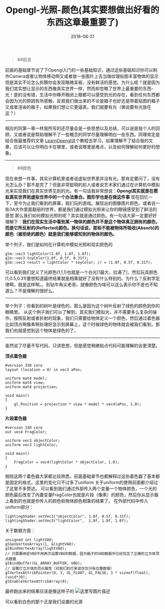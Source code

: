 ﻿---
layout: post
categories: opengl
title: 'Opengl-光照-颜色(其实要想做出好看的东西这章最重要了)'
date: 2018-08-21
---

> ##前言

  前面的基础章节说了下Opengl入门的一些基础知识，通过这些基础知识你可以制作Camera或者让物体移动啊又或者放一张图片上去当做纹理贴图丰富物体的显示
  但是其实不论怎么折腾你会发现略微呆板，没有鲜活的感觉。为什么呢？就是因为我们其实想让显示的东西像真实世界一样，然而却忽略了世界上最重要的东西-光！是的没有错，生活中你睁开眼闭上眼都可以感受到光的存在，看到任何东西都会因为光的原因有所感触，反观我们做出来的不论是箱子也好还是带着贴图的箱子又或者渲染的箱子，如果我们想让它更逼真，我们就要有光（佛说要有光放在这？）


----------


相应的同第一章一样我所写的还尽量会是一些思想以及总结，可以说是我个人的回顾，又或者说是帮助理解不了一些概念的同学尽量理解明白一些东西。同理肯定是结合我最推荐的文章 [LearnOpengl](https://learnopengl-cn.github.io/02%20Lighting/01%20Colors/)这个教程去学习，如果理解不了结合我的文章，应该可以让你明白卡在哪里，或者说哪里是难点，以及如何理解如何更好的想象。


----------

> ##颜色

  现在来想一件事，其实计算机里或者说虚拟世界里并没有光，那肯定要问了，没有光怎么办？那不是完了？但是非常聪明的前人或者说艺术家们通过在计算机中模拟光来实现我们在真实世界见到的光。有一句话我非常想说：**Opengl其实就是在模拟真实世界到虚拟世界中的一个办法集合。图形学也是在做这件事**
  现在回忆一下，至今为止我们看到的屏幕，我们玩的游戏。展现出的图像图片颜色，或者说一些3A大作里面靓丽的世界，都是我们通过模拟光照来让你的眼镜感受到了鲜活的感觉.那么我们如何模拟光照的呢？其实就是通过颜色。有一句话大家一定要好好理解下：**我们在现实生活中看到某一物体的颜色并不是这个物体真正拥有的颜色，而是它所反射的(Reflected)颜色。换句话说，那些不能被物体所吸收(Absorb)的颜色（被拒绝的颜色）就是我们能够感知到的物体的颜色。**
  
举个列子，我们是如何在计算机中模拟光照和现实颜色的
```
glm::vec3 lightColor(1.0f, 1.0f, 1.0f);
glm::vec3 toyColor(1.0f, 0.5f, 0.31f);
glm::vec3 result = lightColor * toyColor; // = (1.0f, 0.5f, 0.31f);
```
可以看到我们定义了光颜色(1,1,1)也就是一个白光[1最大，拉满了]，然后玩具颜色(1,0.5,0.31)要想知道最终结果就是相乘就好了没有什么特别的。为什么？反射学定律啊，就是这样啊。。别钻牛角尖老哥。就像颜色为啥可以这么表示你不是也不知道么？不是理解的很好么。

----------


  举个列子：你看到的树叶是绿色的，那么是因为这个树叶反射了绿色的颜色到你的眼睛里。
  从这个例子我们可以了解到，其实我们模拟光，并不需要多么复杂的操作，按照反射或者折射的现象，我们只需要给物体定义一个颜色，然后通过着色器比如顶点啊像素啊处理好显示到屏幕上，这个时候绿色的物体就会被我们看到，那我们也就感觉到这个物体是绿色的了。
  


----------
虽然说了尽量不写代码，只讲思想，但是感觉稍微贴点代码可能理解的会更清楚。

**顶点着色器**
```
#version 330 core
layout (location = 0) in vec3 aPos;

uniform mat4 model;
uniform mat4 view;
uniform mat4 projection;

void main()
{
    gl_Position = projection * view * model * vec4(aPos, 1.0);
}
```
**片段着色器**

```
#version 330 core
out vec4 FragColor;

uniform vec3 objectColor;
uniform vec3 lightColor;

void main()
{
    FragColor = vec4(lightColor * objectColor, 1.0);
}
```
相信这两个着色器大家都比较熟悉，前面基础章节也都解释过这些着色器了基本都是固定的格式，这里的变化只不过多了uniform 关于uniform的使用前面都介绍过了这里不多赘述。
可以看到我们通过外部传入两个变量一个物体颜色，一个光的颜色最后改变了内置变量FragColor也就是片段（像素）的颜色，然后你从显示器上看到的也就是你传入的颜色和物体颜色相乘的结果了。
在外部代码中传入uniform部分：
```
lightingShader.setVec3("objectColor", 1.0f, 0.5f, 0.31f);
lightingShader.setVec3("lightColor",  1.0f, 1.0f, 1.0f);
```
关于数据方面：

```
unsigned int lightVAO;
glGenVertexArrays(1, &lightVAO);
glBindVertexArray(lightVAO);
// 只需要绑定VBO不用再次设置VBO的数据，因为箱子的VBO数据中已经包含了正确的立方体顶点数据
glBindBuffer(GL_ARRAY_BUFFER, VBO);
// 设置灯立方体的顶点属性（对我们的灯来说仅仅只有位置数据）
glVertexAttribPointer(0, 3, GL_FLOAT, GL_FALSE, 3 * sizeof(float), (void*)0);
glEnableVertexAttribArray(0);
```
最终跑出来的结果应该是像这样子的
![这里写图片描述](/images/opengl/light_color.png)

可以看到白色的那个正是我们设置的光源
